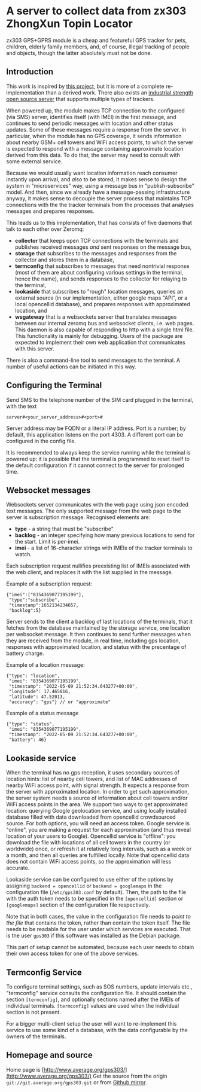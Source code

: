 # A server to collect data from zx303 ZhongXun Topin Locator

zx303 GPS+GPRS module is a cheap and featureful GPS tracker for pets,
children, elderly family members, and, of course, illegal tracking
of people and objects, though the latter absolutely must not be done.

## Introduction

This work is inspired by [this project](https://github.com/tobadia/petGPS),
but it is more of a complete re-implementation than a derived work.
There also exists an
[industrial strength open source server](https://www.traccar.org/)
that supports multiple types of trackers.

When powered up, the module makes TCP connection to the configured
(via SMS) server, identifies itself (with IMEI) in the first message,
and continues to send periodic messages with location and other status
updates. Some of these messages require a response from the server.
In particular, when the module has no GPS coverage, it sends information
about nearby GSM+ cell towers and WiFi access points, to which the server
is expected to respond with a message containing approximate location
derived from this data. To do that, the server may need to consult with
some external service.

Because we would usually want location information reach consumer
instantly upon arrival, and _also_ to be stored, it makes sense to
design the system in "microservices" way, using a message bus in
"publish-subscribe" model. And then, since we already have a
message-passing infrastructure anyway, it makes sense to decouple
the server process that maintains TCP connections with the the tracker
terminals from the processes that analyses messages and prepares responses.

This leads us to this implementation, that has consists of five daemons
that talk to each other over Zeromq:

- **collector** that keeps open TCP connections with the terminals
  and publishes received messages _and_ sent responses on the message
  bus,
- **storage** that subscribes to the messages and responses from the
  collector and stores them in a database,
- **termconfig** that subscribes to messages that need nontrivial
  response (most of them are about configuring various settings in
  the terminal, hence the name), and sends responses to the collector
  for relaying to the terminal,
- **lookaside** that subscribes to "rough" location messages, queries
  an external source (in our implementation, either google maps "API",
  or a local opencellid database), and prepares responses with
  approximated location, and
- **wsgateway** that is a websockets server that translates messages
  between our internal zeromq bus and websocket clients, i.e. web
  pages. This daemon is also capable of responding to http with
  a single html file. This functionality is mainly for debugging.
  Users of the package are expected to implement their own web
  application that communicates with this server.

There is also a command-line tool to send messages to the terminal.
A number of useful actions can be initiated in this way.

## Configuring the Terminal

Send SMS to the telephone number of the SIM card plugged in the terminal,
with the text

```
server#<your_server_address>#<port>#
```

Server address may be FQDN or a literal IP address. Port is a number;
by default, this application listens on the port 4303. A different
port can be configured in the config file.

It is recommended to always keep the service running while the terminal
is powered up: it is possible that the terminal is programmed to reset
itself to the default configuration if it cannot connect to the server
for prolonged time.

## Websocket messages

Websockets server communicates with the web page using json encoded
text messages. The only supported message from the web page to the
server is subscription message. Recognised elements are:

- **type** - a string that must be "subscribe"
- **backlog** - an integer specifying how many previous locations to
  send for the start. Limit is per-imei.
- **imei** - a list of 16-character strings with IMEIs of the
  tracker terminals to watch.

Each subscription request nullifies preexisting list of IMEIs
associated with the web client, and replaces it with the list supplied
in the message.

Example of a subscription request:

```
{"imei":["8354369077195199"],
 "type":"subscribe",
 "timestamp":1652134234657,
 "backlog":5}
```

Server sends to the client a backlog of last locations of the
terminals, that it fetches from the database maintained by the
storage service, one location per websocket message. It then
continues to send further messages when they are received from
the module, in real time, including gps location, responses with
approximated location, and status with the precentage of battery
charge.

Example of a location message:

```
{"type": "location",
 "imei": "8354369077195199",
 "timestamp": "2022-05-09 21:52:34.643277+00:00",
 "longitude": 17.465816,
 "latitude": 47.52013,
 "accuracy": "gps"} // or "approximate"
```

Example of a status message

```
{"type": "status",
 "imei": "8354369077195199",
 "timestamp": "2022-05-09 21:52:34.643277+00:00",
 "battery": 46}
```

## Lookaside service

When the terminal has no gps reception, it uses secondary sources of
location hints: list of nearby cell towers, and list of MAC addresses
of nearby WiFi access point, with signal strength. It expects a
response from the server with approximated location. In order to get
such approximation, the server system needs a source of information
about cell towers and/or WiFi access points in the area. We support
two ways to get approximated location: querying Google geolocation
service, and using locally installed database filled with data
downloaded from opencellid crowdsourced source. For both options,
you will need an access token. Google service is "online", you are
making a request for each approximation (and thus reveal location of
your users to Google). Opencellid service is "offline": you download
the file with locations of all cell towers in the country (or worldwide)
once, or refresh it at relatively long intervals, such as a week or a
month, and then all queries are fulfilled locally. Note that opencellid
data does not contain WiFi access points, so the approximation will
less accurate.

Lookaside service can be configured to use either of the options by
assigning `backend = opencellid` or `backend = googlemaps` in the
configuration file (`/etc/gps303.conf` by default). Then, the path to
the file with the auth token needs to be specified in the `[opencellid]`
section or `[googlemaps]` section of the configuration file respectively.

Note that in both cases, the value in the configuration file needs
to _point to the file_ that contains the token, rather than contain
the token itself. The file needs to be readable for the user under which
services are executed. That is the user `gps303` if this software was
installed as the Debian package.

This part of setup cannot be automated, because each user needs to
obtain their own access token for one of the above services.

## Termconfig Service

To configure terminal settings, such as SOS numbers, update intervals etc.,
"termconfig" service consults the configuration file. It should contain
the section `[termconfig]`, and optionally sections named after the IMEIs
of individual terminals. `[termconfig]` values are used when the individual
section is not present.

For a bigger multi-client setup the user will want to re-implement this
service to use some kind of a database, with the data configurable by the
owners of the terminals.

## Homepage and source

Home page is [http://www.average.org/gps303/](http://www.average.org/gps303/)
Get the source from the origin `git://git.average.org/gps303.git`
or from [Github mirror](https://github.com/crosser/gps303).
